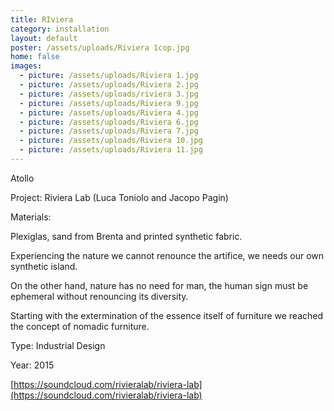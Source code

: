 ```yaml
---
title: RIviera
category: installation
layout: default
poster: /assets/uploads/Riviera 1cop.jpg
home: false
images:
  - picture: /assets/uploads/Riviera 1.jpg
  - picture: /assets/uploads/Riviera 2.jpg
  - picture: /assets/uploads/riviera 3.jpg
  - picture: /assets/uploads/Riviera 9.jpg
  - picture: /assets/uploads/Riviera 4.jpg
  - picture: /assets/uploads/Riviera 6.jpg
  - picture: /assets/uploads/Riviera 7.jpg
  - picture: /assets/uploads/Riviera 10.jpg
  - picture: /assets/uploads/Riviera 11.jpg
---
```

Atollo

Project: Riviera Lab (Luca Toniolo and Jacopo Pagin)

Materials:

Plexiglas, sand from Brenta and printed synthetic fabric.

Experiencing the nature we cannot renounce the artifice, we needs our own synthetic island.

On the other hand, nature has no need for man, the human sign must be ephemeral without renouncing its diversity.

Starting with the extermination of the essence itself of furniture we reached the concept of nomadic furniture.

Type: Industrial Design

Year: 2015

[https://soundcloud.com/rivieralab/riviera-lab](https://soundcloud.com/rivieralab/riviera-lab)

